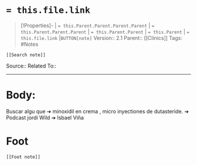 # `= this.file.link`
>[!Properties]- | `= this.Parent.Parent.Parent.Parent` |  `= this.Parent.Parent.Parent` | `= this.Parent.Parent` | `= this.Parent` | `= this.file.link` |`BUTTON[note]` 
>Version:: 2.1
>Parent:: [[Clinics]]
>Tags: #Notes
```meta-bind-embed
[[Search note]]
```
Source::
Related To::
***
# Body:
Buscar algu que ➔ minoxidil en crema , micro inyectiones de dutasteride. ➔ Podcast jordi Wild ➔ Isbael Viña








# Foot
```meta-bind-embed
[[Foot note]]
``` 